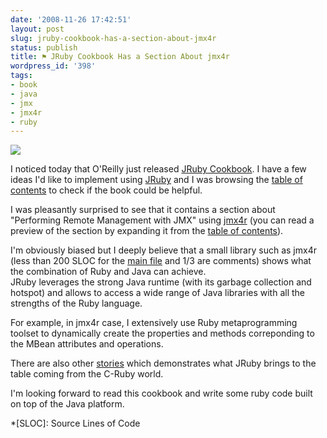 ```yaml
---
date: '2008-11-26 17:42:51'
layout: post
slug: jruby-cookbook-has-a-section-about-jmx4r
status: publish
title: ⚑ JRuby Cookbook Has a Section About jmx4r
wordpress_id: '398'
tags:
- book
- java
- jmx
- jmx4r
- ruby
---
```


[![](http://oreilly.com/catalog/covers/9780596519803_cat.gif)](http://oreilly.com/catalog/9780596519803/)

I noticed today that O'Reilly just released [JRuby Cookbook][jruby-cookbook]. I have a few ideas I'd like to implement using [JRuby][jruby] and I was browsing the [table of contents][toc] to check if the book could be helpful.  

I was pleasantly surprised to see that it contains a section about "Performing Remote Management with JMX" using [jmx4r][jmx4r] (you can read a preview of the section by expanding it from the [table of contents][toc]).

I'm obviously biased but I  deeply believe that a small library such as jmx4r (less than 200 SLOC for the [main file][jmx4r.rb] and 1/3 are comments) shows what the combination of Ruby and Java can achieve.  
JRuby leverages the strong Java runtime (with its garbage collection and hotspot) and allows to access a wide range of Java libraries with all the strengths of the Ruby language.

For example, in jmx4r case, I extensively use Ruby metaprogramming toolset to dynamically create the properties and methods correponding to the MBean attributes and operations.

There are also other [stories][jruby-success-story] which demonstrates what JRuby brings to the table coming from the C-Ruby world.

I'm looking forward to read this cookbook and write some ruby code built on top of the Java platform.

[jruby-cookbook]: http://oreilly.com/catalog/9780596519803/
[toc]: http://oreilly.com/catalog/9780596519803/toc.html
[jmx4r]: http://code.google.com/p/jmx4r/
[jmx4r.rb]: http://github.com/jmesnil/jmx4r/tree/master/lib/jmx4r.rb
[jruby]: http://jruby.codehaus.org/
[jruby-success-story]: http://syntatic.wordpress.com/2008/11/25/the-closet-jrubyists/
  *[SLOC]: Source Lines of Code
